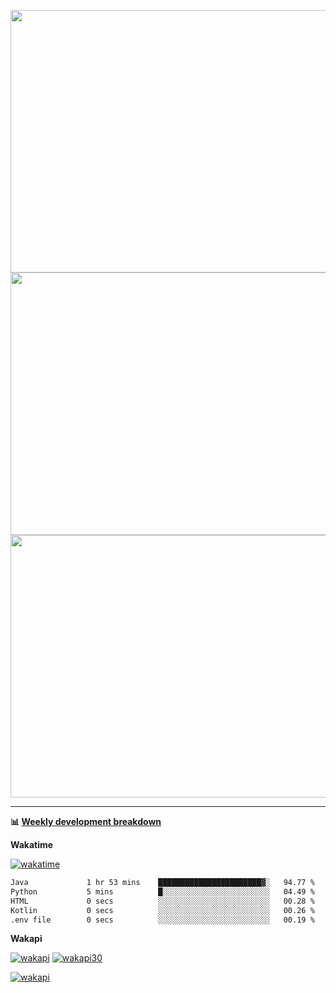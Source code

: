 <p float="left" align="middle"><img src="https://user-images.githubusercontent.com/56089155/195064669-12bd89bb-53c9-44b1-9fd8-993f93f585e1.png" width="600px" height="420px">
<img src="https://user-images.githubusercontent.com/56089155/195064706-c37aa3c8-f669-46c9-abba-1eadcbb910c5.png" width="600px" height="420px">
<img src="https://user-images.githubusercontent.com/56089155/195064753-0de674c7-4fc7-4831-a8a5-402e19cc77be.png" width="600px" height="420px"></p>

<hr />

**📊 [Weekly development breakdown](https://wakatime.com/@Ari24)**

**Wakatime**

[![wakatime](https://wakatime.com/badge/user/ca34c016-707f-4382-84cf-1823913a1423.svg)](https://wakatime.com/@ca34c016-707f-4382-84cf-1823913a1423)

<!--START_SECTION:waka-->

```txt
Java             1 hr 53 mins    ███████████████████████▓░   94.77 %
Python           5 mins          █░░░░░░░░░░░░░░░░░░░░░░░░   04.49 %
HTML             0 secs          ░░░░░░░░░░░░░░░░░░░░░░░░░   00.28 %
Kotlin           0 secs          ░░░░░░░░░░░░░░░░░░░░░░░░░   00.26 %
.env file        0 secs          ░░░░░░░░░░░░░░░░░░░░░░░░░   00.19 %
```

<!--END_SECTION:waka-->

**Wakapi**

[![wakapi](https://stats.aridevelopment.de/api/badge/Ari/interval:today?label=today)](https://wakatime.com/@ca34c016-707f-4382-84cf-1823913a1423)
[![wakapi30](https://stats.aridevelopment.de/api/badge/Ari/Ari/interval:30_days?label=last+30d)](https://wakatime.com/@ca34c016-707f-4382-84cf-1823913a1423)

[![wakapi](https://github-readme-stats.vercel.app/api/wakatime?username=Ari&api_domain=stats.aridevelopment.de&bg_color=1A202C&title_color=2F855A&icon_color=2F855A&text_color=ffffff&custom_title=Wakapi%20Week%20Stats&layout=compact)](https://github-readme-stats.vercel.app/api/wakatime?username=Ari&api_domain=stats.aridevelopment.de&bg_color=1A202C&title_color=2F855A&icon_color=2F855A&text_color=ffffff&custom_title=Wakapi%20Week%20Stats&layout=compact)
